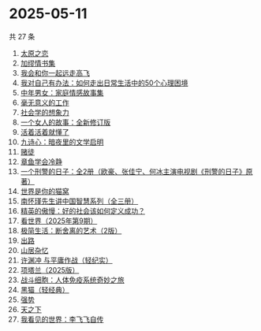 # 2025-05-11

共 27 条

<!-- BEGIN WEREAD -->
<!-- 最后更新时间 2025-05-11 11:36:37 +0800 -->
1. [太原之恋](https://weread.qq.com/web/bookDetail/6ae321507199d6e66ae82be)
1. [加缪情书集](https://weread.qq.com/web/bookDetail/d9e32920813ab9ec2g014f83)
1. [我会和你一起远走高飞](https://weread.qq.com/web/bookDetail/bc532ac0813ab9e2cg016015)
1. [我对自己有办法：如何走出日常生活中的50个心理困境](https://weread.qq.com/web/bookDetail/de032e10813ab9eb1g017f1f)
1. [中年男女：家庭情感故事集](https://weread.qq.com/web/bookDetail/c2632330813ab9d8ag0167dc)
1. [毫无意义的工作](https://weread.qq.com/web/bookDetail/f7b32c90813ab77b6g013094)
1. [社会学的想象力](https://weread.qq.com/web/bookDetail/29432830719204cf2944d83)
1. [一个女人的故事：全新修订版](https://weread.qq.com/web/bookDetail/e1e32b50813ab7747g0117e8)
1. [活着活着就懂了](https://weread.qq.com/web/bookDetail/c8d326a0813ab9d26g0184a6)
1. [九诗心：暗夜里的文学启明](https://weread.qq.com/web/bookDetail/f7e32280813ab9eb3g015d98)
1. [赌徒](https://weread.qq.com/web/bookDetail/78032ad0813ab6a94g01394b)
1. [章鱼学会冷静](https://weread.qq.com/web/bookDetail/76d32300813ab77dfg01260c)
1. [一个刑警的日子：全2册（欧豪、张佳宁、何冰主演电视剧《刑警的日子》原著）](https://weread.qq.com/web/bookDetail/cff323f0720c32d7cff8986)
1. [世界是你的猫窝](https://weread.qq.com/web/bookDetail/16f32300813ab9460g01200a)
1. [南怀瑾先生讲中国智慧系列（全三册）](https://weread.qq.com/web/bookDetail/9d532e10813ab7295g015a92)
1. [精英的傲慢：好的社会该如何定义成功？](https://weread.qq.com/web/bookDetail/5d1320e072744bdc5d154db)
1. [看世界（2025年第9期）](https://weread.qq.com/web/bookDetail/ff232b20813ab9ebeg016a91)
1. [极简生活：断舍离的艺术（2版）](https://weread.qq.com/web/bookDetail/8f4323a0813ab722dg012d92)
1. [出路](https://weread.qq.com/web/bookDetail/dc132720813ab7b6fg0168d6)
1. [山居杂忆](https://weread.qq.com/web/bookDetail/90432270813ab8a7eg018ba7)
1. [许渊冲 与平庸作战（轻纪实）](https://weread.qq.com/web/bookDetail/24d32360813ab9e82g016626)
1. [项塔兰（2025版）](https://weread.qq.com/web/bookDetail/7b132290720f04097b19e3b)
1. [战斗细胞：人体免疫系统奇妙之旅](https://weread.qq.com/web/bookDetail/0c732f70813ab74fbg013e2b)
1. [黑猫（轻经典）](https://weread.qq.com/web/bookDetail/e47322b0813ab9e5cg010586)
1. [强势](https://weread.qq.com/web/bookDetail/49f32500715443a149f102f)
1. [天之下](https://weread.qq.com/web/bookDetail/4de326a0721770aa4de95f4)
1. [我看见的世界：李飞飞自传](https://weread.qq.com/web/bookDetail/76c32a50813ab9e4fg01737b)
<!-- END WEREAD -->